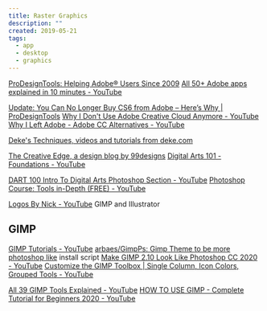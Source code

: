 ```yaml
---
title: Raster Graphics
description: ""
created: 2019-05-21
tags:
  - app
  - desktop
  - graphics
---
```


[ProDesignTools: Helping Adobe® Users Since 2009](https://prodesigntools.com/)
[All 50+ Adobe apps explained in 10 minutes - YouTube](https://www.youtube.com/watch?v=7W0ISI3yqwo)

[Update: You Can No Longer Buy CS6 from Adobe – Here’s Why | ProDesignTools](https://prodesigntools.com/adobe-ends-cs6-sales.html)
[Why I Don't Use Adobe Creative Cloud Anymore - YouTube](https://www.youtube.com/watch?v=J7sVJChzMOQ)
[Why I Left Adobe - Adobe CC Alternatives - YouTube](https://www.youtube.com/watch?v=INLWxIFDk3Y)

[Deke's Techniques, videos and tutorials from deke.com](https://www.deke.com/techniques)

[The Creative Edge, a design blog by 99designs](https://99designs.hk/blog/)
[Digital Arts 101 - Foundations - YouTube](https://www.youtube.com/playlist?list=PL-lCJfwI1Fupd4A6-17wWJ2AQImcE27aB)

[DART 100 Intro To Digital Arts Photoshop Section - YouTube](https://www.youtube.com/playlist?list=PL-lCJfwI1FupYOH6BeYwIMuu2BXf2XRbl)
[Photoshop Course: Tools in-Depth (FREE) - YouTube](https://www.youtube.com/playlist?list=PLf0N3CF2JlRx7o9oVObgk4y5X6WBF_g21)

[Logos By Nick - YouTube](https://www.youtube.com/c/LogosByNick/featured) GIMP and Illustrator

## GIMP

[GIMP Tutorials - YouTube](https://www.youtube.com/playlist?list=PLynG8gQD-n8Dl23X0o1HFu_5PmBl79niz)
[arbaes/GimpPs: Gimp Theme to be more photoshop like](https://github.com/arbaes/GimpPs) install script
[Make GIMP 2.10 Look Like Photoshop CC 2020 - YouTube](https://www.youtube.com/watch?v=dY7g2JGyJeQ)
[Customize the GIMP Toolbox | Single Column, Icon Colors, Grouped Tools - YouTube](https://www.youtube.com/watch?v=oYmXU8_gb7Y)

[All 39 GIMP Tools Explained - YouTube](https://www.youtube.com/watch?v=_z9cFpwak9c)
[HOW TO USE GIMP - Complete Tutorial for Beginners 2020 - YouTube](https://www.youtube.com/watch?v=x6pXJ7Ijir0)
